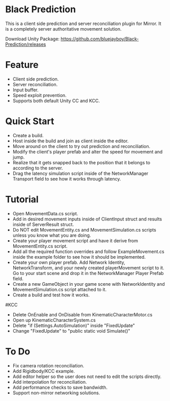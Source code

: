 # Black Prediction
This is a client side prediction and server reconciliation plugin for Mirror. It is a completely server authoritative movement solution.

Download Unity Package: https://github.com/bluejayboy/Black-Prediction/releases

# Feature
- Client side prediction.
- Server reconciliation.
- Input buffer.
- Speed exploit prevention.
- Supports both default Unity CC and KCC.

# Quick Start
- Create a build.
- Host inside the build and join as client inside the editor.
- Move around on the client to try out prediction and reconciliation.
- Modify the client's player prefab and alter the speed for movement and jump.
- Realize that it gets snapped back to the position that it belongs to according to the server.
- Drag the latency simulation script inside of the NetworkManager Transport field to see how it works through latency.

# Tutorial
- Open MovementData.cs script.
- Add in desired movement inputs inside of ClientInput struct and results inside of ServerResult struct.
- Do NOT edit MovementEntity.cs and MovementSimulation.cs scripts unless you know what you are doing.
- Create your player movement script and have it derive from MovementEntity.cs script.
- Add all the required function overrides and follow ExampleMovement.cs inside the example folder to see how it should be implemented.
- Create your own player prefab. Add Network Identity, NetworkTransform, and your newly created playerMovement script to it. Go to your start scene and drop it in the NetworkManager Player Prefab field.
- Create a new GameObject in your game scene with NetworkIdentity and MovementSimulation.cs script attached to it.
- Create a build and test how it works.

#KCC
- Delete OnEnable and OnDisable from KinematicCharacterMotor.cs
- Open up KinematicCharacterSystem.cs
- Delete "if (Settings.AutoSimulation)" inside "FixedUpdate"
- Change "FixedUpdate" to "public static void Simulate()"


# To Do
- Fix camera rotation reconciliation.
- Add Rigidbody/KCC example.
- Add editor helper so the user does not need to edit the scripts directly. 
- Add interpolation for reconciliation.
- Add performance checks to save bandwidth.
- Support non-mirror networking solutions.

